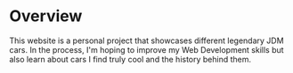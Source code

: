# Overview
This website is a personal project that showcases different legendary JDM cars. In the process, I'm
hoping to improve my Web Development skills but also learn about cars I find truly cool and the history behind them.
